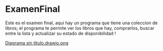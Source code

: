 # ExamenFinal

Este es el examen final, aqui hay un programa que tiene una coleccion de libros;
el programa te permite ver los libros que hay, comprarlos, buscar entre la lista y actualizar su estado de disponibilidad !


[Diagrama sin título.drawio.png
](https://github.com/Dxckrr/ExamenFinal/blob/main/Diagrama%20sin%20t%C3%ADtulo.png)

